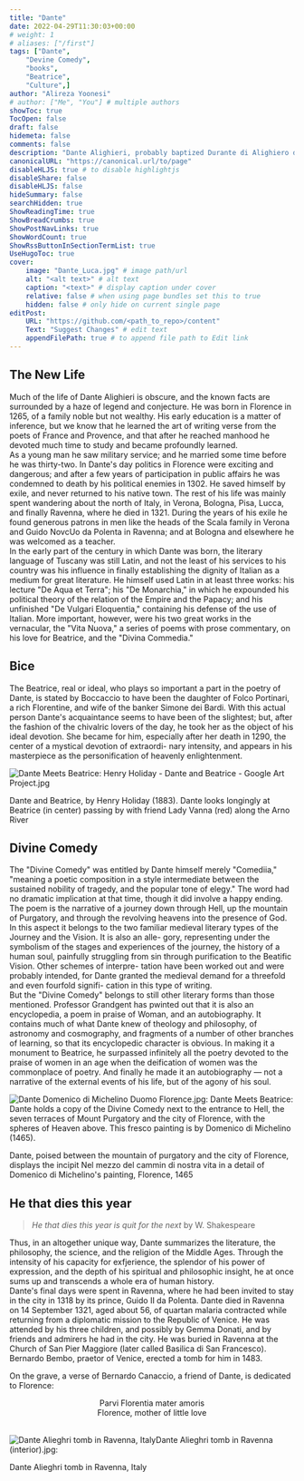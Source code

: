 ```yaml
---
title: "Dante"
date: 2022-04-29T11:30:03+00:00
# weight: 1
# aliases: ["/first"]
tags: ["Dante",
    "Devine Comedy",
    "books",
    "Beatrice",
    "Culture",]
author: "Alireza Yoonesi"
# author: ["Me", "You"] # multiple authors
showToc: true
TocOpen: false
draft: false
hidemeta: false
comments: false
description: "Dante Alighieri, probably baptized Durante di Alighiero degli Alighieri and often referred to simply as Dante (1265 – 1321), was an Italian poet, writer and philosopher. His Divine Comedy, originally called Comedìa and later christened Divina by Giovanni Boccaccio, is widely considered one of the most important poems of the Middle Ages and the greatest literary work in the Italian language."
canonicalURL: "https://canonical.url/to/page"
disableHLJS: true # to disable highlightjs
disableShare: false
disableHLJS: false
hideSummary: false
searchHidden: true
ShowReadingTime: true
ShowBreadCrumbs: true
ShowPostNavLinks: true
ShowWordCount: true
ShowRssButtonInSectionTermList: true
UseHugoToc: true
cover:
    image: "Dante_Luca.jpg" # image path/url
    alt: "<alt text>" # alt text
    caption: "<text>" # display caption under cover
    relative: false # when using page bundles set this to true
    hidden: false # only hide on current single page
editPost:
    URL: "https://github.com/<path_to_repo>/content"
    Text: "Suggest Changes" # edit text
    appendFilePath: true # to append file path to Edit link
---
```




## The New Life

Much of the life of Dante Alighieri is obscure, and the known facts are surrounded by a haze of legend and conjecture. He was born in Florence in 1265, of a family noble but not wealthy. His early education is a matter of inference, but we know that he learned the art of writing verse from the poets of France and Provence, and that after he reached manhood he devoted much time to study and became profoundly learned. <br/>
As a young man he saw military service; and he married some time before he was thirty-two. In Dante's day politics in Florence were exciting and dangerous; and after a few years of participation in public affairs he was condemned to death by his political enemies in 1302. He saved himself by exile, and never returned to his native town. The rest of his life was mainly spent wandering about the north of Italy, in Verona, Bologna, Pisa, Lucca, and finally Ravenna, where he died in 1321. During the years of his exile he found generous patrons in men like the heads of the Scala family in Verona and Guido NovcUo da Polenta in Ravenna; and at Bologna and elsewhere he was welcomed as a teacher. <br/>
In the early part of the century in which Dante was born, the literary language of Tuscany was still Latin, and not the least of his services to his country was his influence in finally establishing the dignity of Italian as a medium for great literature. He himself used Latin in at least three works: his lecture "De Aqua et Terra"; his "De Monarchia," in which he expounded his political theory of the relation of the Empire and the Papacy; and his unfinished "De Vulgari Eloquentia," containing his defense of the use of Italian. More important, however, were his two great works in the vernacular, the "Vita Nuova," a series of poems with prose commentary, on his love for Beatrice, and the "Divina Commedia." 

## Bice

The Beatrice, real or ideal, who plays so important a part in the poetry of Dante, is stated by Boccaccio to have been the daughter of Folco Portinari, a rich Florentine, and wife of the banker Simone dei Bardi. With this actual person Dante's acquaintance seems to have been of the slightest; but, after the fashion of the chivalric lovers of the day, he took her as the object of his ideal devotion. She became for him, especially after her death in 1290, the center of a mystical devotion of extraordi- nary intensity, and appears in his masterpiece as the personification of heavenly enlightenment. 

![Dante Meets Beatrice: Henry Holiday - Dante and Beatrice - Google Art Project.jpg](1024px-Henry_Holiday_-_Dante_and_Beatrice_-_Google_Art_Project.jpg "Dante and Beatrice, by Henry Holiday (1883). Dante looks longingly at Beatrice (in center) passing by with friend Lady Vanna (red) along the Arno River")

<p class="pic-desc">
Dante and Beatrice, by Henry Holiday (1883). Dante looks longingly at Beatrice (in center) passing by with friend Lady Vanna (red) along the Arno River
</p>


## Divine Comedy 

The "Divine Comedy" was entitled by Dante himself merely "Comediia," "meaning a poetic composition in a style intermediate between the sustained nobility of tragedy, and the popular tone of elegy." The word had no dramatic implication at that time, though it did involve a happy ending. The poem is the narrative of a journey down through Hell, up the mountain of Purgatory, and through the revolving heavens into the presence of God. In this aspect it belongs to the two familiar medieval literary types of the Journey and the Vision. It is also an alle- gory, representing under the symbolism of the stages and experiences of the journey, the history of a human soul, painfully struggling from sin through purification to the Beatific Vision. Other schemes of interpre- tation have been worked out and were probably intended, for Dante granted the medieval demand for a threefold and even fourfold signifi- cation in this type of writing. <br/>
But the "Divine Comedy" belongs to still other literary forms than those mentioned. Professor Grandgent has pwinted out that it is also an encyclopedia, a poem in praise of Woman, and an autobiography. It contains much of what Dante knew of theology and philosophy, of astronomy and cosmography, and fragments of a number of other branches of learning, so that its encyclopedic character is obvious. In making it a monument to Beatrice, he surpassed infinitely all the poetry devoted to the praise of women in an age when the deification of women was the commonplace of poetry. And finally he made it an autobiography — not a narrative of the external events of his life, but of the agony of his soul. 

![Dante Domenico di Michelino Duomo Florence.jpg: Dante Meets Beatrice: Dante holds a copy of the Divine Comedy next to the entrance to Hell, the seven terraces of Mount Purgatory and the city of Florence, with the spheres of Heaven above. This fresco painting is by Domenico di Michelino (1465).](1022px-Dante_Domenico_di_Michelino_Duomo_Florence.jpg "Dante holds a copy of the Divine Comedy next to the entrance to Hell, the seven terraces of Mount Purgatory and the city of Florence, with the spheres of Heaven above. This fresco painting is by Domenico di Michelino (1465).")

<p class="pic-desc">
Dante, poised between the mountain of purgatory and the city of Florence, displays the incipit Nel mezzo del cammin di nostra vita in a detail of Domenico di Michelino's painting, Florence, 1465
</p>

## He that dies this year

> *He that dies this year is quit for the next* by W. Shakespeare

Thus, in an altogether unique way, Dante summarizes the literature, the philosophy, the science, and the religion of the Middle Ages. Through the intensity of his capacity for exfjerience, the splendor of his power of expression, and the depth of his spiritual and philosophic insight, he at once sums up and transcends a whole era of human history. <br/>
Dante's final days were spent in Ravenna, where he had been invited to stay in the city in 1318 by its prince, Guido II da Polenta. Dante died in Ravenna on 14 September 1321, aged about 56, of quartan malaria contracted while returning from a diplomatic mission to the Republic of Venice. He was attended by his three children, and possibly by Gemma Donati, and by friends and admirers he had in the city. He was buried in Ravenna at the Church of San Pier Maggiore (later called Basilica di San Francesco). Bernardo Bembo, praetor of Venice, erected a tomb for him in 1483.

On the grave, a verse of Bernardo Canaccio, a friend of Dante, is dedicated to Florence:

<div style="text-align: center; ">
Parvi Florentia mater amoris
<br/>
Florence, mother of little love
<br/><br/>
</div>


![Dante Alieghri tomb in Ravenna, ItalyDante Alieghri tomb in Ravenna (interior).jpg: ](Dante_Alieghri_tomb_in_Ravenna_(interior).jpg "Dante Alieghri tomb in Ravenna, Italy")

<p class="pic-desc">
Dante Alieghri tomb in Ravenna, Italy
</p>